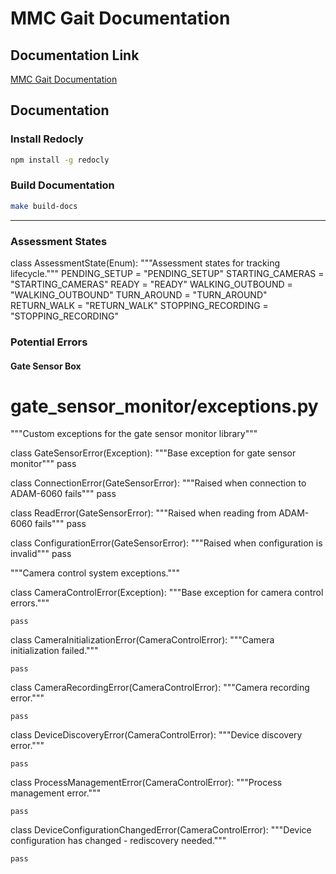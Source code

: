 # MMC Gait Documentation

## Documentation Link

[MMC Gait Documentation](https://motion-med-labs.github.io/mmc-gait-doc/)

## Documentation

### Install Redocly

```bash
npm install -g redocly
```

### Build Documentation

```bash
make build-docs
```

---

### Assessment States

class AssessmentState(Enum):
    """Assessment states for tracking lifecycle."""
    PENDING_SETUP = "PENDING_SETUP"
    STARTING_CAMERAS = "STARTING_CAMERAS"
    READY = "READY"
    WALKING_OUTBOUND = "WALKING_OUTBOUND"
    TURN_AROUND = "TURN_AROUND"
    RETURN_WALK = "RETURN_WALK"
    STOPPING_RECORDING = "STOPPING_RECORDING"

### Potential Errors

#### Gate Sensor Box

# gate_sensor_monitor/exceptions.py
"""Custom exceptions for the gate sensor monitor library"""

class GateSensorError(Exception):
    """Base exception for gate sensor monitor"""
    pass

class ConnectionError(GateSensorError):
    """Raised when connection to ADAM-6060 fails"""
    pass

class ReadError(GateSensorError):
    """Raised when reading from ADAM-6060 fails"""
    pass

class ConfigurationError(GateSensorError):
    """Raised when configuration is invalid"""
    pass


"""Camera control system exceptions."""


class CameraControlError(Exception):
    """Base exception for camera control errors."""

    pass


class CameraInitializationError(CameraControlError):
    """Camera initialization failed."""

    pass


class CameraRecordingError(CameraControlError):
    """Camera recording error."""

    pass


class DeviceDiscoveryError(CameraControlError):
    """Device discovery error."""

    pass


class ProcessManagementError(CameraControlError):
    """Process management error."""

    pass


class DeviceConfigurationChangedError(CameraControlError):
    """Device configuration has changed - rediscovery needed."""

    pass

